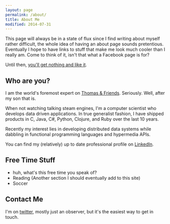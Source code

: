 ```yaml
---
layout: page
permalink: /about/
title: About Me
modified: 2014-07-31
---
```


This page will always be in a state of flux since I find writing about
myself rather difficult, the whole idea of having an about page sounds
pretentious.
Eventually I hope to have links to stuff that make me look much cooler
than I really am. Come to think of it, isn't that what a Facebook page is for?

Until then, [you'll get nothing and like it](https://www.youtube.com/watch?v=qLdBrx-ijwQ).

## Who are you?

I am the world's foremost expert on [Thomas & Friends](http://ttte.wikia.com/wiki/Thomas_%26_Friends). Seriously. Well, after my son that is.

When not watching talking steam engines,
I'm a computer scientist who develops data driven applications.
In true generalist fashion, I have shipped products in C, Java,
C#, Python, Clojure, and Ruby over the last 10 years.

Recently my interest lies in developing distributed data systems while dabbling
in functional programming languages and hypermedia APIs.

You can find my (relatively) up to date professional profile on
[LinkedIn](http:/linkedin.com/in/danielcanas).

## Free Time Stuff
* huh, what's this free time you speak of?
* Reading (Another section I should eventually add to this site)
* Soccer

## Contact Me

I'm on [twitter](http://twitter.com/dacamo76), mostly just an observer,
but it's the easiest way to get in touch.
